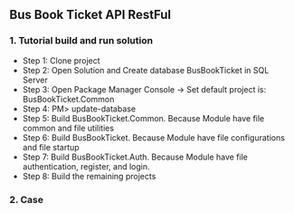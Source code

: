 ## Bus Book Ticket API RestFul
### 1. Tutorial build and run solution
- Step 1: Clone project
- Step 2: Open Solution and Create database BusBookTicket in SQL Server
- Step 3: Open Package Manager Console -> Set default project is: BusBookTicket.Common
- Step 4: PM> update-database
- Step 5: Build BusBookTicket.Common. Because Module have file common and file utilities
- Step 6: Build BusBookTicket. Because Module have file configurations and file startup
- Step 7: Build BusBookTicket.Auth. Because Module have file authentication, register, and login.
- Step 8: Build the remaining projects
### 2. Case
